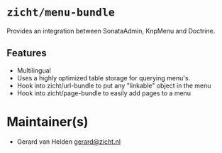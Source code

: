 # `zicht/menu-bundle`

Provides an integration between SonataAdmin, KnpMenu and Doctrine.

## Features

* Multilingual
* Uses a highly optimized table storage for querying menu's.
* Hook into zicht/url-bundle to put any "linkable" object in the menu
* Hook into zicht/page-bundle to easily add pages to a menu

# Maintainer(s)
* Gerard van Helden <gerard@zicht.nl>

